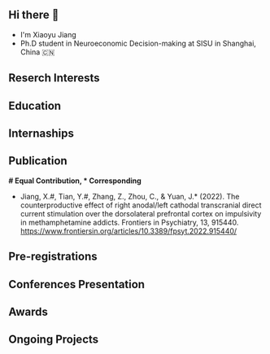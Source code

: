 ## Hi there 👋

<!--
**JiangXY98/JiangXY98** is a ✨ _special_ ✨ repository because its `README.md` (this file) appears on your GitHub profile.

Here are some ideas to get you started:

- 🔭 I’m currently working on ...
- 🌱 I’m currently learning ...
- 👯 I’m looking to collaborate on ...
- 🤔 I’m looking for help with ...
- 💬 Ask me about ...
- 📫 How to reach me: ...
- 😄 Pronouns: ...
- ⚡ Fun fact: ...
-->

- I'm Xiaoyu Jiang
- Ph.D student in Neuroeconomic Decision-making at SISU in Shanghai, China 🇨🇳

## Reserch Interests

## Education

## Internaships

## Publication

**# Equal Contribution, * Corresponding**

- Jiang, X.#, Tian, Y.#, Zhang, Z., Zhou, C., & Yuan, J.* (2022). The counterproductive effect of right anodal/left cathodal transcranial direct current stimulation over the dorsolateral prefrontal cortex on impulsivity in methamphetamine addicts. Frontiers in Psychiatry, 13, 915440. https://www.frontiersin.org/articles/10.3389/fpsyt.2022.915440/

## Pre-registrations

## Conferences Presentation

## Awards

## Ongoing Projects


